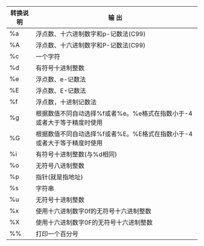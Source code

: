 | 转换说明 | 输 出                                     |
| ---- | --------------------------------------- |
| %a   | 浮点数、十六进制数字和p-记数法(C99)                   |
| %A   | 浮点数、十六进制数字和P-记数法(C99)                   |
| %c   | 一个字符                                    |
| %d   | 有符号十进制整数                                |
| %e   | 浮点数、e-记数法                               |
| %E   | 浮点数、E-记数法                               |
| %f   | 浮点数，十进制记数法                              |
| %g   | 根据数值不同自动选择%f或者%e。%e格式在指数小于-4或者大于等于精度时使用 |
| %G   | 根据数值不同自动选择%f或者%E。%E格式在指数小于-4或者大于等于精度时使用 |
| %i   | 有符号十进制整数(与%d相同)                         |
| %o   | 无符号八进制整数                                |
| %p   | 指针(就是指地址)                               |
| %s   | 字符串                                     |
| %u   | 无符号十进制整数                                |
| %x   | 使用十六进制数字0f的无符号十六进制整数                    |
| %X   | 使用十六进制数字0F的无符号十六进制整数                    |
| %%   | 打印一个百分号                                 |
